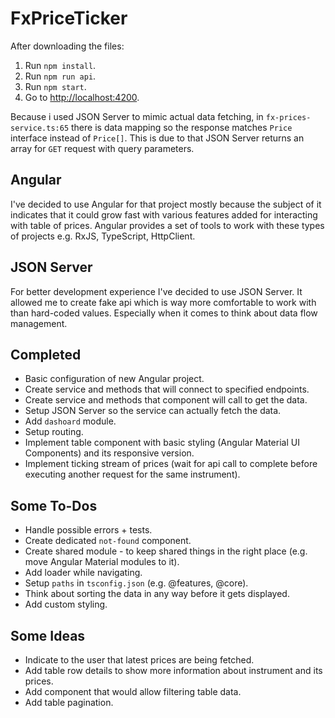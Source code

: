 # FxPriceTicker
After downloading the files:
1. Run `npm install`.
2. Run `npm run api`.
3. Run `npm start`.
4. Go to [http://localhost:4200](http://localhost:4200).

Because i used JSON Server to mimic actual data fetching, in `fx-prices-service.ts:65` there is data mapping so the response matches `Price` interface instead of `Price[]`. This is due to that JSON Server returns an array for `GET` request with query parameters.


## Angular
I've decided to use Angular for that project mostly because the subject of it indicates that it could grow fast with various features added for interacting with table of prices. Angular provides a set of tools to work with these types of projects e.g. RxJS, TypeScript, HttpClient.


## JSON Server
For better development experience I've decided to use JSON Server. It allowed me to create fake api which is way more comfortable to work with than hard-coded values. Especially when it comes to think about data flow management.


## Completed
- Basic configuration of new Angular project.
- Create service and methods that will connect to specified endpoints.
- Create service and methods that component will call to get the data.
- Setup JSON Server so the service can actually fetch the data.
- Add `dashoard` module.
- Setup routing.
- Implement table component with basic styling (Angular Material UI Components) and its responsive version.
- Implement ticking stream of prices (wait for api call to complete before executing another request for the same instrument).


## Some To-Dos
- Handle possible errors + tests.
- Create dedicated `not-found` component.
- Create shared module - to keep shared things in the right place (e.g. move Angular Material modules to it).
- Add loader while navigating.
- Setup `paths` in `tsconfig.json` (e.g. @features, @core).
- Think about sorting the data in any way before it gets displayed.
- Add custom styling.


## Some Ideas
- Indicate to the user that latest prices are being fetched.
- Add table row details to show more information about instrument and its prices.
- Add component that would allow filtering table data.
- Add table pagination.

